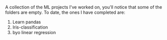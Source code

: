 A collection of the ML projects I've worked on, you'll notice that some of the folders are empty. To date, the ones I have completed are:
1. Learn pandas
2. Iris-classification
3. byo linear regression
